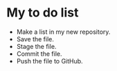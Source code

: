 # My to do list
* Make a list in my new repository.
* Save the file.
* Stage the file.
* Commit the file.
* Push the file to GitHub.